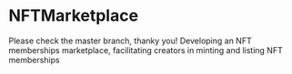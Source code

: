 # NFTMarketplace
Please check the master branch, thanky you!
Developing an NFT memberships marketplace, facilitating creators in minting and listing NFT memberships
